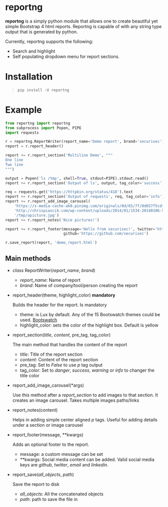 # reportng
**reportng** is a simply python module that allows one to create beautiful yet simple Bootstrap 4 html reports. Reportng is capable of with any string type output that is generated by python.

Currently, reportng supports the following:

- Search and highlight
- Self populating dropdown menu for report sections.

# Installation
> `pip install -U reportng`

# Example
```python
from reportng import reportng
from subprocess import Popen, PIPE
import requests

r = reportng.ReportWriter(report_name='Demo report', brand='securisec')
report = r.report_header()

report += r.report_section('Multiline Demo', """
One line
Two line
""")

output = Popen('ls /tmp', shell=True, stdout=PIPE).stdout.read()
report += r.report_section('Output of ls', output, tag_color='success')

req = requests.get('https://httpbin.org/status/418').text
report += r.report_section('Output of requests', req, tag_color='info')
report += r.report_add_image_carousel(
    'https://s-media-cache-ak0.pinimg.com/originals/0d/65/7f/0d657f5cdfea37f003afda6ae965e9fb.jpg',
    'http://chrispiascik.com/wp-content/uploads/2014/01/1534-20140106-SickPattern.jpg',
    '/tmp/apicture.jpg')
report += r.report_notes('Nice pictures!')

report += r.report_footer(message='Hello from securisec!', twitter='https://twitter.com/securisec',
                          github='https://github.com/securisec')

r.save_report(report, 'demo_report.html')
```

## Main methods
- *class* ReportWriter(*report_name*, *brand*)
    - *report_name*: Name of report
    - *brand*: Name of company/tool/person creating the report
- report_header(theme, highlight_color) **mandatory**

    Builds the header for the report. Is mandatory
    - theme: is Lux by default. Any of the 15 Bootswatch themes could be used. [Bootswatch](https://bootswatch.com/)
    - highlight_color: sets the color of the highlight box. Default is yellow
- report_section(*title*, *content*, pre_tag, tag_color)
    
    The main method that handles the content of the report
    - *title*: Title of the report section
    - *content*: Content of the report section
    - pre_tag: Set to _False_ to use _p_ tag output
    - tag_color: Set to _danger_, _success_, _warning_ or _info_ to changer the title color
- report_add_image_carousel(*args)
    
    Use this method after a _report_section_ to add images to that section. It creates an image carousel. Takes multiple images paths/links
- report_notes(content)

    Helps in adding simple center aligned _p_ tags. Useful for adding details under a section or image carousel
   
- report_footer(message, **kwargs)

    Adds an optional footer to the report.
    
    - message: a custom message can be set
    - **kwargs: Social media content can be added. Valid social media keys are _github_, _twitter_, _email_ and _linkedin_.
    
- report_save(*all_objects*, *path*)

    Save the report to disk
    
    - _all_objects_: All the concatenated objects
    - _path_: path to save the file in

